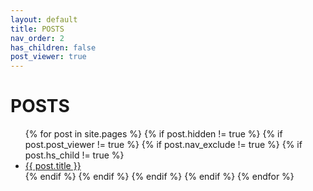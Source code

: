 ```yaml
---
layout: default
title: POSTS
nav_order: 2
has_children: false
post_viewer: true
---
```


# POSTS

<ul>
  {% for post in site.pages %}
  {% if post.hidden != true %}
  {% if post.post_viewer != true %}
  {% if post.nav_exclude != true %}
  {% if post.hs_child != true %}
    <li>
      <a href="{{ post.url }}">{{ post.title }}</a>
    </li>
  {% endif %}
    {% endif %}
    {% endif %}
    {% endif %}
  {% endfor %}
</ul>
